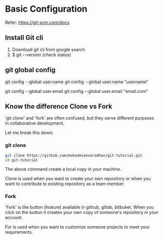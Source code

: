 # Basic Configuration
Refer: https://git-scm.com/docs

## Install Git cli
1. Download git cli from google search
2. $ git --version (check status)

## git global config

git config --global user.name
git config --global user.name "username"

git config --global user.email
git config --global user.email "email.com"

## Know the difference Clone vs Fork

'git clone' and 'fork' are often confused, but they serve different purposes in collaborative development.

Let me break this down:
### git clone
```bash
git clone https://github.com/mahadevanvaradhan/git-tutorial.git
cd git-tutorial
```

The above command create a local copy in your machine.

Clone is used when you want to create your own repository or when you want to contribute to existing repository as a team member.

### Fork
'Fork' is the button (feature) available in github, gitlab, bitbuket. When you click on the buttun it creates your own copy of someone's repository in your account.

For is used when you want to customize someone projects to meet your requirements.
